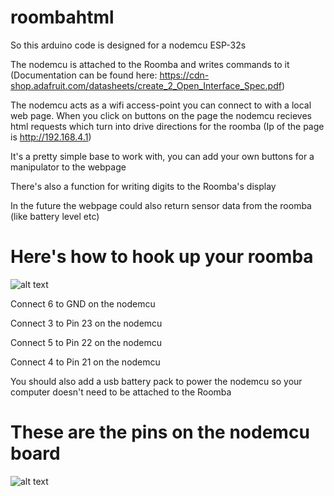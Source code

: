 # roombahtml

So this arduino code is designed for a nodemcu ESP-32s

The nodemcu is attached to the Roomba and writes commands to it 
(Documentation can be found here: https://cdn-shop.adafruit.com/datasheets/create_2_Open_Interface_Spec.pdf)

The nodemcu acts as a wifi access-point you can connect to with a local web page.  When you click on buttons on the page the nodemcu recieves html requests which turn into drive directions for the roomba
(Ip of the page is http://192.168.4.1)


It's a pretty simple base to work with, you can add your own buttons for a manipulator to the webpage


There's also a function for writing digits to the Roomba's display

In the future the webpage could also return sensor data from the roomba (like battery level etc)

# Here's how to hook up your roomba
![alt text](https://i.imgur.com/pVh2iMH.png) 

Connect 6 to GND on the nodemcu 

Connect 3 to Pin 23 on the nodemcu    

Connect 5 to Pin 22 on the nodemcu 

Connect 4 to Pin 21 on the nodemcu

You should also add a usb battery pack to power the nodemcu so your computer doesn't need to be attached to the Roomba

# These are the pins on the nodemcu board

![alt text](http://www.shenzhen2u.com/image/catalog/Module/NodeMCU-32S/nodemcu_32s_pin.png)

